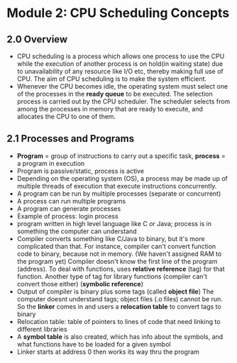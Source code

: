 # Module 2: CPU Scheduling Concepts

## 2.0 Overview

+ CPU scheduling is a process which allows one process to use the CPU while the execution of another process is on hold(in waiting state) due to unavailability of any resource like I/O etc, thereby making full use of CPU. The aim of CPU scheduling is to make the system efficient.
+ Whenever the CPU becomes idle, the operating system must select one of the processes in the **ready queue** to be executed. The selection process is carried out by the CPU scheduler. The scheduler selects from among the processes in memory that are ready to execute, and allocates the CPU to one of them.

## 2.1 Processes and Programs

+ **Program** = group of instructions to carry out a specific task, **process** = a program in execution
+ Program is passive/static, process is active
+ Depending on the operating system (OS), a process may be made up of multiple threads of execution that execute instructions concurrently.
+ A program can be run by multiple processes (separate or concurrent)
+ A process can run multiple programs
+ A program can generate processes
+ Example of process: login process 
+ program written in high level language like C or Java; process is in something the computer can understand
+ Compiler converts something like C/Java to binary, but it's more complicated than that. For instance, compiler can't convert function code to binary, because not in memory. (We haven't assigned RAM to the program yet) Compiler doesn't know the first line of the program (address). To deal with functions, uses **relative reference** (tag) for that function. Another type of tag for library functions (compiler can't convert those either) (**symbolic reference**)
+ Output of compiler is binary plus some tags (called **object file**) The computer doesnt understand tags; object files (.o files) cannot be run. So the **linker** comes in and users a **relocation table** to convert tags to binary
+ Relocation table: table of pointers to lines of code that need linking to different libraries 
+ A **symbol table** is also created, which has info about the symbols, and what functions have to be loaded for a given symbol
+ Linker starts at address 0 then works its way thru the program 
